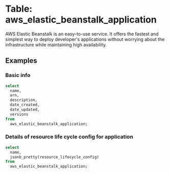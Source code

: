 # Table: aws_elastic_beanstalk_application

AWS Elastic Beanstalk is an easy-to-use service. It offers the fastest and simplest way to deploy developer's applications without worrying about the infrastructure while maintaining high availability.

## Examples

### Basic info

```sql
select
  name,
  arn,
  description,
  date_created,
  date_updated,
  versions
from
  aws_elastic_beanstalk_application;
```


### Details of resource life cycle config for application

```sql
select
  name,
  jsonb_pretty(resource_lifecycle_config)
from
  aws_elastic_beanstalk_application;
```

 